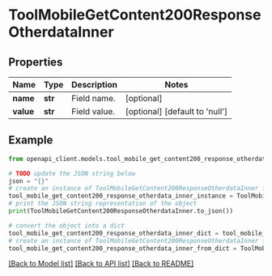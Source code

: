 # ToolMobileGetContent200ResponseOtherdataInner


## Properties

Name | Type | Description | Notes
------------ | ------------- | ------------- | -------------
**name** | **str** | Field name. | [optional] 
**value** | **str** | Field value. | [optional] [default to 'null']

## Example

```python
from openapi_client.models.tool_mobile_get_content200_response_otherdata_inner import ToolMobileGetContent200ResponseOtherdataInner

# TODO update the JSON string below
json = "{}"
# create an instance of ToolMobileGetContent200ResponseOtherdataInner from a JSON string
tool_mobile_get_content200_response_otherdata_inner_instance = ToolMobileGetContent200ResponseOtherdataInner.from_json(json)
# print the JSON string representation of the object
print(ToolMobileGetContent200ResponseOtherdataInner.to_json())

# convert the object into a dict
tool_mobile_get_content200_response_otherdata_inner_dict = tool_mobile_get_content200_response_otherdata_inner_instance.to_dict()
# create an instance of ToolMobileGetContent200ResponseOtherdataInner from a dict
tool_mobile_get_content200_response_otherdata_inner_from_dict = ToolMobileGetContent200ResponseOtherdataInner.from_dict(tool_mobile_get_content200_response_otherdata_inner_dict)
```
[[Back to Model list]](../README.md#documentation-for-models) [[Back to API list]](../README.md#documentation-for-api-endpoints) [[Back to README]](../README.md)



